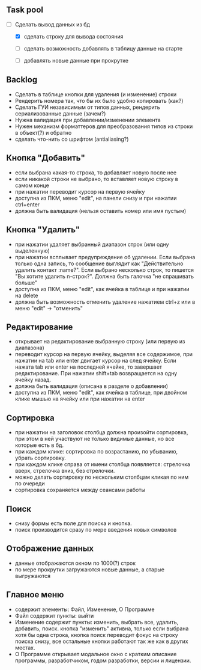 ## Task pool

* [ ] Сделать вывод данных из бд
    * [x] сделать строку для вывода состояния
    * [ ] сделать возможность добавлять в таблицу данные на старте
    * [ ] добавлять новые данные при прокрутке


## Backlog

* Сделать в таблице кнопки для удаления (и изменение) строки
* Рендерить номера так, что бы их было удобно копировать (как?)
* Сделать ГУИ независимым от типов данных, рендерить сериализованные данные (зачем?) 
* Нужна валидация при добавлении/изменении элемента
* Нужен механизм форматтеров для преобразования типов из строки в объект(?) и обратно 
* сделать что-нить со шрифтом (antialiasing?)

## Кнопка "Добавить"

* если выбрана какая-то строка, то добавляет новую после нее
* если никакой строки не выбрано, то вставляет новую строку в самом конце
* при нажатии переводит курсор на первую ячейку
* доступна из ПКМ, меню "edit", на панели снизу и при нажатии ctrl+enter
* должна быть валидация (нельзя оставить номер или имя пустым)

## Кнопка "Удалить"

* при нажатии удаляет выбранный диапазон строк (или одну выделенную)
* при нажатии всплывает предупреждение об удалении. 
Если выбрана только одна запись, то сообщение выглядит как "Действительно удалить контакт :name?".
Если выбрано несколько строк, то пишется "Вы хотите удалить n-строк?".
Должна быть галочка "не спрашивать больше"
* доступна из ПКМ, меню "edit", как ячейка в таблице и при нажатии на delete
* должна быть возможность отменить удаление нажатием ctrl+z или в меню "edit" -> "отменить"

## Редактирование

* открывает на редактирование выбранную строку (или первую из диапазона)
* переводит курсор на первую ячейку, выделяя все содержимое, при нажатии на tab или enter двигает курсор на след ячейку.
Если нажата tab или enter на последней ячейке, то завершает редактирование. 
При нажатии shift+tab возвращается на одну ячейку назад.
* должна быть валидация (описана в разделе о добавлении)
* доступна из ПКМ, меню "edit", как ячейка в таблице, при двойном клике мышью на ячейку 
или при нажатии на enter

## Сортировка

* при нажатии на заголовок столбца должна произойти сортировка,
при этом в ней участвуют не только видимые данные, но все которые есть в бд.
* при каждом клике: сортировка по возрастанию, по убыванию, убрать сортировку.
* при каждом клике справа от имени столбца появляется: стрелочка вверх, стрелочка вниз, без стрелочки.
* можно делать сортировку по нескольким столбцам кликая по ним по очереди
* сортировка сохраняется между сеансами работы 

## Поиск

* снизу формы есть поле для поиска и кнопка.
* поиск производится сразу по мере введения новых символов

## Отображение данных

* данные отображаются окном по 1000(?) строк
* по мере прокрутки загружаются новые данные, а старые выгружаются

## Главное меню

* содержит элементы: Файл, Изменение, О Программе
* Файл содержит пункты: выйти
* Изменение содержит пункты: изменить, выбрать все, удалить, добавить, поиск.
кнопка "изменить" активна, только если выбрана хотя бы одна строка,
кнопка поиск переводит фокус на строку поиска снизу,
все остальные кнопки работают так же как в других местах.
* О Программе открывает модальное окно с кратким описание программы, 
разработчиком, годом разработки, версии и лицензии.
